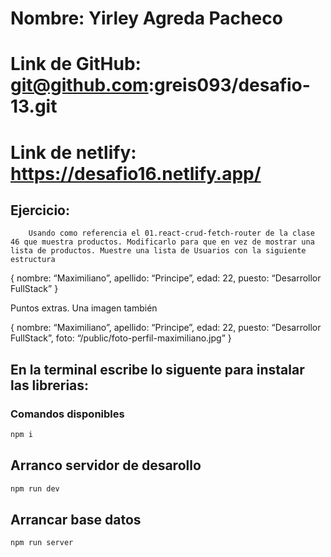 # Nombre: Yirley Agreda Pacheco

# Link de GitHub: git@github.com:greis093/desafio-13.git

# Link de netlify: https://desafio16.netlify.app/

## Ejercicio:

        Usando como referencia el 01.react-crud-fetch-router de la clase 46 que muestra productos. Modificarlo para que en vez de mostrar una lista de productos. Muestre una lista de Usuarios con la siguiente estructura

{
nombre: “Maximiliano”,
apellido: “Principe”,
edad: 22,
puesto: “Desarrollor FullStack”
}

Puntos extras. Una imagen también

{
nombre: “Maximiliano”,
apellido: “Principe”,
edad: 22,
puesto: “Desarrollor FullStack”,
foto: “/public/foto-perfil-maximiliano.jpg”
}

## En la terminal escribe lo siguente para instalar las librerias:

### Comandos disponibles

```sh
npm i
```

## Arranco servidor de desarollo

```sh
npm run dev
```

## Arrancar base datos

```sh
npm run server
```
